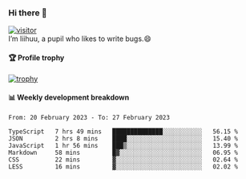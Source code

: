 ### Hi there 👋
[![visitor](https://visitor-badge.glitch.me/badge?page_id=liihuu&right_color=blue)](https://github.com/liihuu)<br>
I’m liihuu, a pupil who likes to write bugs.😄


#### 🏆 Profile trophy
[![trophy](https://github-profile-trophy.vercel.app?username=liihuu&margin-w=16&margin-h=16&rank=-C,-B)](https://github.com/liihuu)


#### 📊 Weekly development breakdown
<!--START_SECTION:waka-->

```text
From: 20 February 2023 - To: 27 February 2023

TypeScript   7 hrs 49 mins   ██████████████░░░░░░░░░░░   56.15 %
JSON         2 hrs 8 mins    ████░░░░░░░░░░░░░░░░░░░░░   15.40 %
JavaScript   1 hr 56 mins    ███▒░░░░░░░░░░░░░░░░░░░░░   13.99 %
Markdown     58 mins         █▓░░░░░░░░░░░░░░░░░░░░░░░   06.95 %
CSS          22 mins         ▓░░░░░░░░░░░░░░░░░░░░░░░░   02.64 %
LESS         16 mins         ▓░░░░░░░░░░░░░░░░░░░░░░░░   02.02 %
```

<!--END_SECTION:waka-->

<!--
**liihuu/liihuu** is a ✨ _special_ ✨ repository because its `README.md` (this file) appears on your GitHub profile.

Here are some ideas to get you started:

- 🔭 I’m currently working on ...
- 🌱 I’m currently learning ...
- 👯 I’m looking to collaborate on ...
- 🤔 I’m looking for help with ...
- 💬 Ask me about ...
- 📫 How to reach me: ...
- 😄 Pronouns: ...
- ⚡ Fun fact: ...
-->
